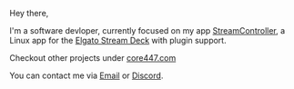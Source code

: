 Hey there,

I'm a software devloper, currently focused on my app [StreamController](https://github.com/StreamController/StreamController), a Linux app for the [Elgato Stream Deck](https://www.elgato.com/de/de/p/stream-deck-mk2-black) with plugin support.

Checkout other projects under [core447.com](https://core447.com)

You can contact me via [Email](mailto:core447@proton.me) or [Discord](https://discord.gg/MSyHM8TN3u).
